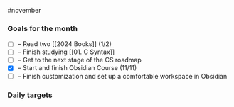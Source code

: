 #november
### Goals for the month

- [ ] – Read two [[2024 Books]] (1/2)
- [ ] – Finish studying [[01. C Syntax]]
- [ ] – Get to the next stage of the CS roadmap
- [x] – Start and finish Obsidian Course (11/11)
- [ ] – Finish customization and set up a comfortable workspace in Obsidian

### Daily targets
